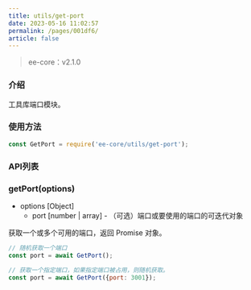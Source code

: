```yaml
---
title: utils/get-port
date: 2023-05-16 11:02:57
permalink: /pages/001df6/
article: false
---
```


> ee-core：v2.1.0

### 介绍
工具库端口模块。

### 使用方法
```javascript
const GetPort = require('ee-core/utils/get-port');
```

### API列表
### getPort(options)
- options [Object]
   - port [number | array] - （可选）端口或要使用的端口的可迭代对象

获取一个或多个可用的端口，返回 Promise 对象。
```javascript
// 随机获取一个端口
const port = await GetPort();

// 获取一个指定端口，如果指定端口被占用，则随机获取。
const port = await GetPort({port: 3001});
```


